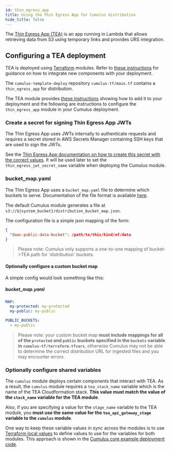 ```yaml
---
id: thin_egress_app
title: Using the Thin Egress App for Cumulus distribution
hide_title: false
---
```


The [Thin Egress App (TEA)](https://github.com/asfadmin/thin-egress-app) is an app running in Lambda that allows retrieving data from S3 using temporary links and provides URS integration.

## Configuring a TEA deployment

TEA is deployed using [Terraform](https://terraform.io) modules. Refer to [these instructions](./components) for guidance on how to integrate new components with your deployment.

The `cumulus-template-deploy` repository `cumulus-tf/main.tf` contains a `thin_egress_app` for distribution.

The TEA module provides [these instructions](https://github.com/asfadmin/thin-egress-app/blob/devel/NGAP-DEPLOY-README.MD)
showing how to add it to your deployment and the following are instructions to configure the `thin_egress_app` module in your Cumulus deployment.

### Create a secret for signing Thin Egress App JWTs

The Thin Egress App uses JWTs internally to authenticate requests and requires a secret stored in AWS Secrets Manager containing SSH keys that are used to sign the JWTs.

See the [Thin Egress App documentation on how to create this secret with the correct values](https://github.com/asfadmin/thin-egress-app#jwt-cookie-secret). It will be used later to set the `thin_egress_jwt_secret_name` variable when deploying the Cumulus module.

### bucket_map.yaml

The Thin Egress App uses a `bucket_map.yaml` file to determine which buckets to
serve. Documentation of the file format is available [here](https://github.com/asfadmin/thin-egress-app#bucket-map).

The default Cumulus module generates a file at `s3://${system_bucket}/distribution_bucket_map.json`.

The configuration file is a simple json mapping of the form:

```json
{
  "daac-public-data-bucket": /path/to/this/kind/of/data
}
```

 > Please note: Cumulus only supports a one-to-one mapping of bucket->TEA path for 'distribution' buckets.

#### Optionally configure a custom bucket map

A simple config would look something like this:

##### bucket_map.yaml

```yaml
MAP:
  my-protected: my-protected
  my-public: my-public

PUBLIC_BUCKETS:
  - my-public
```

> Please note: your custom bucket map **must include mappings for all of the `protected` and `public` buckets specified in the `buckets` variable in `cumulus-tf/terraform.tfvars`**, otherwise Cumulus may not be able to determine the correct distribution URL for ingested files and you may encounter errors.

### Optionally configure shared variables

The `cumulus` module deploys certain components that interact with TEA. As a result, the `cumulus` module requires a `tea_stack_name` variable which is the name of the TEA Cloudformation stack. **This value must match the value of the `stack_name` variable for the TEA module**.

Also, if you are specifying a value for the `stage_name` variable to the TEA module, you **must use the same value for the `tea_api_gateway_stage` variable to the `cumulus` module**.

One way to keep these variable values in sync across the modules is to use [Terraform local values](https://www.terraform.io/docs/configuration/locals.html) to define values to use for the variables for both modules. This approach is shown in the [Cumulus core example deployment code](https://github.com/nasa/cumulus/blob/master/example/cumulus-tf/main.tf).


